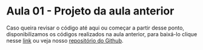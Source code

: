 # Aula 01 - Projeto da aula anterior

Caso queira revisar o código até aqui ou começar a partir desse ponto, disponibilizamos os códigos realizados na aula anterior, para baixá-lo clique nesse [link](https://github.com/alura-cursos/2438-angular-memoteca/archive/refs/heads/aula-2.zip) ou veja nosso [repositório do Github](https://github.com/alura-cursos/2438-angular-memoteca/tree/aula-2).